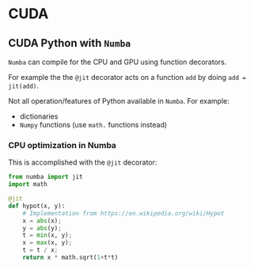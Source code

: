 # CUDA

## CUDA Python with `Numba`

`Numba` can compile for the CPU and GPU using function decorators.

For example the the `@jit` decorator acts on a function `add` by doing
`add = jit(add)`.

Not all operation/features of Python available in `Numba`. For example:

- dictionaries
- `Numpy` functions (use `math.` functions instead)

### CPU optimization in Numba

This is accomplished with the `@jit` decorator:

```python
from numba import jit
import math

@jit
def hypot(x, y):
    # Implementation from https://en.wikipedia.org/wiki/Hypot
    x = abs(x);
    y = abs(y);
    t = min(x, y);
    x = max(x, y);
    t = t / x;
    return x * math.sqrt(1+t*t)
```


